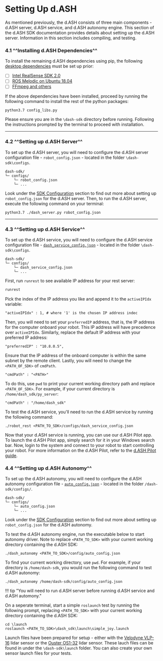 # Setting Up d.ASH

As mentioned previously, the d.ASH consists of three main components - d.ASH server, d.ASH service, and d.ASH autonomy engine. This section of the d.ASH SDK documentation provides details about setting up the d.ASH server. Information in this section includes compiling, and testing.


### 4.1 ^^Installing d.ASH Dependencies^^

To install the remaining d.ASH dependencies using pip, the following [desktop dependencies](/setup/desktop-dep) must be set up prior:

- [ ] [Intel RealSense SDK 2.0](https://github.com/IntelRealSense/librealsense/releases/tag/v2.45.0)
- [ ] [ROS Melodic on Ubuntu 18.04](/desktop-dep/#12-ros-installation)
- [ ] [FFmpeg and others](https://www.ffmpeg.org/download.html)

If the above dependencies have been installed, proceed by running the following command to install the rest of the python packages:
```
python3.7 config_libs.py
```
Please ensure you are in the `\dash-sdk` directory before running. Following the instructions prompted by the terminal to proceed with installation.

--- 

### 4.2 ^^Setting up d.ASH Server^^

To set up the d.ASH server, you will need to configure the d.ASH server configuration file - `robot_config.json` - located in the folder `\dash-sdk\configs`. 

```
dash-sdk/
└─ configs/
    └─ robot_config.json
    └─ ...
```

Look under the [SDK Configuration](\sdk-config\robot-config) section to find out more about setting up `robot_config.json` for the d.ASH server. Then, to run the d.ASH server, execute the following command on your terminal:

``` python3
python3.7 ./dash_server.py robot_config.json
```

---

### 4.3 ^^Setting up d.ASH Service^^

To set up the d.ASH service, you will need to configure the d.ASH service configuration file - [`dash_service_config.json`](\sdk-config\rest-config) - located in the folder `\dash-sdk\configs`. 

```
dash-sdk/
└─ configs/
    └─ dash_service_config.json
    └─ ...
```

First, run `runrest` to see available IP address for your rest server:
```python
runrest
```
Pick the index of the IP address you like and append it to the `activeIPIdx` variable:
```
"activeIPIdx" : 1, # where '1' is the chosen IP address indec
```
Then, you will need to set your `preferredIP` address, that is, the IP address for the computer onboard your robot. This IP address will have precedence over `activeIPIdx`. Similarly, replace the default IP address with your preferred IP address:
```
"preferredIP" : "10.8.0.5",
```
Ensure that the IP address of the onboard computer is within the same subnet by the remote client. Lastly, you will need to change the `<PATH_OF_SDK>` of `cmdPath`. 
```
"cmdPath" : "<PATH>"
```

To do this, use `pwd` to print your current working directory path and replace `<PATH_OF_SDK>`. For example, if your current directory is `/home/dash_sdk/py_server`:

```
"cmdPath" : "/home/dash_sdk"
```

To test the d.ASH service, you'll need to run the d.ASH service by running the following command: 

``` python3
./robot_rest <PATH_TO_SDK>/configs/dash_service_config.json
```

Now that your d.ASH service is running, you can use our d.ASH Pilot app. To launch the  d.ASH Pilot app, simply search for it in your Windows search bar. Now, login to the system and connect to your robot to start controlling your robot. For more information on the d.ASH Pilot, refer to the [d.ASH Pilot guide]().


### 4.4 ^^Setting up d.ASH Autonomy^^

To set up the d.ASH autonomy, you will need to configure the d.ASH autonomy configuration file - [`auto_config.json`](/sdk-config/auto-config) - located in the folder `/dash-sdk/configs/`.

```
dash-sdk/
└─ configs/
    └─ auto_config.json
    └─ ...
```

Look under the [SDK Configuration](\sdk-config\robot-config) section to find out more about setting up `robot_config.json` for the d.ASH autonomy.

<!-- Then, using apt-get to install  following packages to set up the ROS Driver:
[TENTATIVE] -->
<!-- 
$ sudo apt install ros-melodic-hector-trajectory-server ros-melodic-realsense2-camera ros-melodic-velodyne ros-melodic-joy ros-melodic-octomap ros-melodic-dynamic-edt-3d ros-melodic-tf2 ros-melodic-serial* libgoogle-glog-dev git libssl-dev libusb-1.0-0-dev pkg-config libgtk-3-dev libglfw3-dev libgl1-mesa-dev libglu1-mesa-dev
$ sudo add-apt-repository ppa:joseluisblancoc/gtsam-develop
$ sudo apt update
$ sudo apt install libgtsam-dev
$ sudo apt-key adv --keyserver keys.gnupg.net --recv-key 6F3EFCDE
$ sudo apt update
$ sudo apt install librealsense2*
$ sudo apt install libudev-dev
$ sudo apt-get install libsecret-1-dev -->


To test the d.ASH autonomy engine, run the executable below to start autonomy driver. Note to replace `<PATH_TO_SDK>` with your current working directory containing the d.ASH SDK:

```
./dash_autonomy <PATH_TO_SDK>/config/auto_config.json
```

To find your current working directory, use `pwd`. For example, if your directory is `/home/dash-sdk`, you would run the following command to test d.ASH autonomy:

```
./dash_autonomy /home/dash-sdk/config/auto_config.json
```

!!! tip "You will need to run d.ASH server before running d.ASH service and d.ASH automony."

On a seperate terminal, start a simple `roslaunch` test by running the following prompt, replacing `<PATH_TO_SDK>` with your current working directory containing the d.ASH SDK:

```
cd \launch
roslaunch <PATH_TO_SDK>\dash_sdk\launch\simple_joy.launch
```

Launch files have been prepared for setup - either with the [Velodyne VLP-16](\getting-started\config-connect\#21-velodyne-driver) lidar sensor or the [Ouster OS1-32](\getting-started\config-connect\#22-ouster-driver) lidar sensor. These lauch files can be found in under the `\dash-sdk\launch` folder. You can also create your own sensor launch files for your tests.